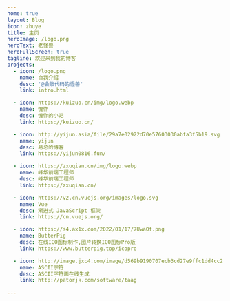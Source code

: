 ```yaml
---
home: true
layout: Blog
icon: zhuye
title: 主页
heroImage: /logo.png
heroText: 老怪兽
heroFullScreen: true
tagline: 欢迎来到我的博客
projects:
  - icon: /logo.png
    name: 自我介绍
    desc: '@会敲代码的怪兽'
    link: intro.html

  - icon: https://kuizuo.cn/img/logo.webp
    name: 愧怍
    desc: 愧怍的小站
    link: https://kuizuo.cn/

  - icon: http://yijun.asia/file/29a7e02922d70e57603030abfa3f5b19.svg
    name: yijun
    desc: 易总的博客
    link: https://yijun0816.fun/

  - icon: https://zxuqian.cn/img/logo.webp
    name: 峰华前端工程师
    desc: 峰华前端工程师
    link: https://zxuqian.cn/

  - icon: https://v2.cn.vuejs.org/images/logo.svg
    name: Vue
    desc: 渐进式 JavaScript 框架
    link: https://cn.vuejs.org/

  - icon: https://s4.ax1x.com/2022/01/17/7UwaOf.png
    name: ButterPig
    desc: 在线ICO图标制作,图片转换ICO图标Pro版
    link: https://www.butterpig.top/icopro

  - icon: http://image.jxc4.com/image/d569b9190707ecb3cd27e9ffc1dd4cc2.tem.jpg
    name: ASCII字符
    desc: ASCII字符画在线生成
    link: http://patorjk.com/software/taag
    
---
```

